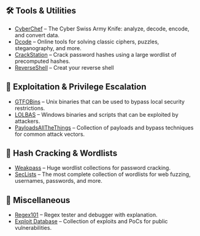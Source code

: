 

## 🛠️ Tools & Utilities

- [CyberChef](https://gchq.github.io/CyberChef/) – The Cyber Swiss Army Knife: analyze, decode, encode, and convert data.
- [Dcode](https://www.dcode.fr/en) – Online tools for solving classic ciphers, puzzles, steganography, and more.
- [CrackStation](https://crackstation.net) – Crack password hashes using a large wordlist of precomputed hashes.
- [ReverseShell](https://www.revshells.com/) –  Creat your reverse shell

## 🧪 Exploitation & Privilege Escalation

- [GTFOBins](https://gtfobins.github.io/) – Unix binaries that can be used to bypass local security restrictions.
- [LOLBAS](https://lolbas-project.github.io/) – Windows binaries and scripts that can be exploited by attackers.
- [PayloadsAllTheThings](https://github.com/swisskyrepo/PayloadsAllTheThings) – Collection of payloads and bypass techniques for common attack vectors.

## 🔐 Hash Cracking & Wordlists

- [Weakpass](https://weakpass.com/) – Huge wordlist collections for password cracking.
- [SecLists](https://github.com/danielmiessler/SecLists) – The most complete collection of wordlists for web fuzzing, usernames, passwords, and more.


## 🧬 Miscellaneous

- [Regex101](https://regex101.com/) – Regex tester and debugger with explanation.
- [Exploit Database](https://www.exploit-db.com/) – Collection of exploits and PoCs for public vulnerabilities.